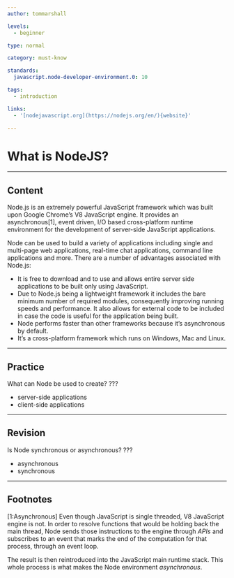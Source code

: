 ```yaml
---
author: tommarshall

levels:
  - beginner

type: normal

category: must-know

standards:
  javascript.node-developer-environment.0: 10

tags:
  - introduction

links:
  - '[nodejavascript.org](https://nodejs.org/en/){website}'

---
```

# What is NodeJS?

---
## Content

Node.js is an extremely powerful JavaScript framework which was built upon Google Chrome’s V8 JavaScript engine. It provides an asynchronous[1], event driven, I/O based cross-platform runtime environment for the development of server-side JavaScript applications.

Node can be used to build a variety of applications including single and multi-page web applications, real-time chat applications, command line applications and more. There are a number of advantages associated with Node.js:

- It is free to download and to use and allows entire server side applications to be built only using JavaScript.
- Due to Node.js being a lightweight framework it includes the bare minimum number of required modules, consequently improving running speeds and performance. It also allows for external code to be included in case the code is useful for the application being built.
- Node performs faster than other frameworks because it’s asynchronous by default.
- It’s a cross-platform framework which runs on Windows, Mac and Linux.

---
## Practice

What can Node be used to create?
???


* server-side applications
* client-side applications

---
## Revision

Is Node synchronous or asynchronous?
???


* asynchronous
* synchronous

---
## Footnotes

[1:Asynchronous]
Even though JavaScript is single threaded, V8 JavaScript engine is not. In order to resolve functions that would be holding back the main thread, Node sends those instructions to the engine through *APIs* and subscribes to an event that marks the end of the computation for that process, through an event loop.

The result is then reintroduced into the JavaScript main runtime stack. This whole process is what makes the Node environment *asynchronous*.
 
